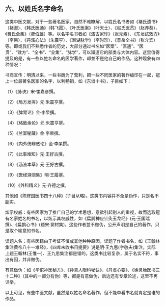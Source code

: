 ## 六、以姓氏名字命名

这类中医文献，对于一些著名医家，自然不难瞭解，以姓氏名书者如《褚氏遗书》（褚澄）、《韩氏医通》（韩飞霞）、《叶氏医案》（叶天士）、《赵氏医贯》（赵养葵）、《费氏全集》（费伯雄）等。以名字名书者如《洁古家珍》（张元素）、《东垣试效方》（李杲）、《丹溪心法》（朱震亨）、《濒湖脉学》（李时珍）、《景岳全书》（张介宾）等。即或我们不熟悉作者的历史，大部分通过书名如“医案”、“医通”、“医贯”、“效方”、“全书”、“全集”、“脉学”，可以知道它的部类与大体内容。这里值得提及的是，有一些以姓名命名的医学著作，却並不是他自己的作品，这种现象有四种情况：

书商宣传：明清以来，一些书商为了营利，把一些不同医家的著作编印在一起，冠上一位最著名医家的名字，以利畅销，如《东垣十书》，子目如下：

（1）《脉诀》宋·崔嘉彦撰。

（2）《局方发挥》元·朱震亨撰。

（3）《脾胃论》金·李杲撰。

（4）《格致余论》元·朱震亨撰。

（5）《兰室秘藏》金·李杲撰。

（6）《内外伤辨惑论》金·李杲撰。

（7）《此事难知》元·王好古撰。

（8）《汤液本草》元·王好古撰。

（9）《医经溯洄集》明·王履撰。

（10）《外科精义》元·齐德之撰。

其他如《陈修园医书四十八种》(子目从略)。这类书内容并不全是伪作，只是名不副实。

炫示权威：有些医家为了推广自己的学术思想，意欲引起别人的重视，故而选取冠有名家姓名的书名，以炫示其权威性，如《扁鹊神应针灸玉龙经》(元·王国瑞撰)、《扁鹊心书》(题宋·窦材集)。这些作者並不做伪，公开声明是自己的著作，只是取个喻意的书名。

误题人名：有些医籍由于考证不慎或其他种种原因，误题了作者书名，如《王翰林集注黄帝八十一难经》，《四库未收书目提要》说是明·王九思(字敬夫)集注。实际上题王翰林(王惟一)、王九思集注都是错的。这类书比较复杂，属于名实不符，事出有因，并非做伪。

有意做伪：如《华佗神医秘方》、《孙真人眼科秘诀》、《丹溪心要》、《徐灵胎医书三十二种》（其中的一部分有伪）等，都是有意做伪，后边还有专章论述，这里不再详举。

以上可见，有些中医文献，虽然是以姓名命名著作，但不能单看书名就肯定是谁的作品。

